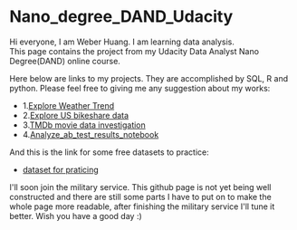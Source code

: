 # Nano_degree_DAND_Udacity

Hi everyone, I am Weber Huang.  I am learning data analysis.  
This page contains the project from my Udacity Data Analyst Nano Degree(DAND) online course. 

Here below are links to my projects. They are accomplished by SQL, R and python. Please feel free to giving me any suggestion about my works:   
* 1.[Explore Weather Trend](https://github.com/Weber12321/Nano_degree_DAND_Udacity/blob/master/Term_1/Project%20I%20_Explore%20Weather%20Trends/Explore%20Weather%20Trend.R)   
* 2.[Explore US bikeshare data](https://github.com/Weber12321/Nano_degree_DAND_Udacity/blob/master/Term_1/Project%20II_Explore%20US%20bikeshare%20data/project2/Explore%20US%20bikeshare%20data.py)   
* 3.[TMDb movie data investigation](https://github.com/Weber12321/Nano_degree_DAND_Udacity/blob/master/Term_1/Project%20III_Investigate%20tmdb-movie%20dataset/Projec3/TMDb%20movie%20data%20investigation.ipynb)   
* 4.[Analyze_ab_test_results_notebook](https://github.com/Weber12321/Nano_degree_DAND_Udacity/blob/master/Term_1/ProjectIV_Analyze%20AB%20test%20results/AnalyzeABTestResults%202/Analyze_ab_test_results_notebook.ipynb)    

And this is the link for some free datasets to practice:   
* [dataset for praticing](https://docs.google.com/document/d/e/2PACX-1vTlVmknRRnfy_4eTrjw5hYGaiQim5ctr9naaRd4V9du2B5bxpd8FEH3KtDgp8qVekw7Cj1GLk1IXdZi/pub?embedded=True)

I'll soon join the military service. This github page is not yet being well constructed and there are still some parts I have to put on to make the whole page more readable, after finishing the military service I'll tune it better. Wish you have a good day :)
